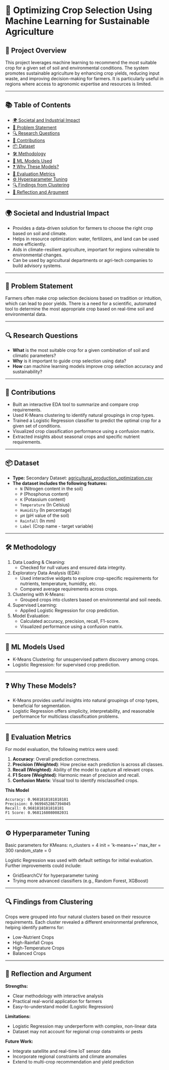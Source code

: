 # 🌾 Optimizing Crop Selection Using Machine Learning for Sustainable Agriculture

## 📘 Project Overview

This project leverages machine learning to recommend the most suitable crop for a given set of soil and environmental conditions. The system promotes sustainable agriculture by enhancing crop yields, reducing input waste, and improving decision-making for farmers. It is particularly useful in regions where access to agronomic expertise and resources is limited.

---

## 📚 Table of Contents

- [🌍 Societal and Industrial Impact](#-societal-and-industrial-impact)
- [🎯 Problem Statement](#-problem-statement)
- [🔍 Research Questions](#-research-questions)
- [🧠 Contributions](#-contributions)
- [📦 Dataset](#-dataset)
- [🛠️ Methodology](#-methodology)
- [🤖 ML Models Used](#-ml-models-used)
- [❓ Why These Models?](#-why-these-models)
- [📏 Evaluation Metrics](#-evaluation-metrics)
- [⚙️ Hyperparameter Tuning](#️-hyperparameter-tuning)
- [🔍 Findings from Clustering](#-findings-from-clustering)
- [🧠 Reflection and Argument](#-reflection-and-argument)

---

## 🌍 Societal and Industrial Impact

- Provides a data-driven solution for farmers to choose the right crop based on soil and climate.
- Helps in resource optimization: water, fertilizers, and land can be used more efficiently.
- Aids in climate-resilient agriculture, important for regions vulnerable to environmental changes.
- Can be used by agricultural departments or agri-tech companies to build advisory systems.

---

## 🎯 Problem Statement

Farmers often make crop selection decisions based on tradition or intuition, which can lead to poor yields. There is a need for a scientific, automated tool to determine the most appropriate crop based on real-time soil and environmental data.

---

## 🔍 Research Questions

- **What** is the most suitable crop for a given combination of soil and climatic parameters?
- **Why** is it important to guide crop selection using data?
- **How** can machine learning models improve crop selection accuracy and sustainability?

---

## 🧠 Contributions

- Built an interactive EDA tool to summarize and compare crop requirements.
- Used K-Means clustering to identify natural groupings in crop types.
- Trained a Logistic Regression classifier to predict the optimal crop for a given set of conditions.
- Visualized crop classification performance using a confusion matrix.
- Extracted insights about seasonal crops and specific nutrient requirements.

---

## 📦 Dataset

- **Type:** Secondary Dataset: [agricultural_production_optimization.csv ](https://github.com/VannySothea/Optimizing-Crop-Selection-Using-Machine-Learning-for-Sustainable-Agriculture/blob/main/agricultural_production_optimization.csv) 
- **The dataset includes the following features:**
  - `N` (Nitrogen content in the soil)
  - `P` (Phosphorus content)
  - `K` (Potassium content)
  - `Temperature` (In Celsius)
  - `Humidity` (In percentage)
  - `pH` (pH value of the soil)
  - `Rainfall` (In mm)
  - `Label` (Crop name - target variable)

---

## 🛠 Methodology

1. Data Loading & Cleaning:
   - Checked for null values and ensured data integrity.
3. Exploratory Data Analysis (EDA):
   - Used interactive widgets to explore crop-specific requirements for nutrients, temperature, humidity, etc.
   - Compared average requirements across crops.
5. Clustering with K-Means:
   - Grouped crops into clusters based on environmental and soil needs.
7. Supervised Learning:
   - Applied Logistic Regression for crop prediction.
9. Model Evaluation:
    - Calculated accuracy, precision, recall, F1-score.
    - Visualized performance using a confusion matrix.

---

## 🤖 ML Models Used

- K-Means Clustering: for unsupervised pattern discovery among crops.
- Logistic Regression: for supervised crop prediction.

---

## ❓ Why These Models?

- K-Means provides useful insights into natural groupings of crop types, beneficial for segmentation.
- Logistic Regression offers simplicity, interpretability, and reasonable performance for multiclass classification problems.

---

## 📏 Evaluation Metrics

For model evaluation, the following metrics were used:
1. **Accuracy**: Overall prediction correctness.
2. **Precision (Weighted)**: How precise each prediction is across all classes.
3. **Recall (Weighted)**: Ability of the model to capture all relevant crops.
4. **F1 Score (Weighted)**: Harmonic mean of precision and recall.
5. **Confusion Matrix**: Visual tool to identify misclassified crops.

**This Model**
```
Accuracy: 0.9681818181818181
Precision: 0.9699452867394045
Recall: 0.9681818181818181
F1 Score: 0.9681168080082031
```

---

## ⚙️ Hyperparameter Tuning

Basic parameters for KMeans:
n_clusters = 4
init = 'k-means++'
max_iter = 300
random_state = 0

Logistic Regression was used with default settings for initial evaluation. Further improvements could include:
- GridSearchCV for hyperparameter tuning
- Trying more advanced classifiers (e.g., Random Forest, XGBoost)

---

## 🔍 Findings from Clustering

Crops were grouped into four natural clusters based on their resource requirements.
Each cluster revealed a different environmental preference, helping identify patterns for:
- Low-Nutrient Crops
- High-Rainfall Crops
- High-Temperature Crops
- Balanced Crops

---

## 🧠 Reflection and Argument

**Strengths:**
- Clear methodology with interactive analysis
- Practical real-world application for farmers
- Easy-to-understand model (Logistic Regression)

**Limitations:**
- Logistic Regression may underperform with complex, non-linear data
- Dataset may not account for regional crop constraints or pests

**Future Work:**
- Integrate satellite and real-time IoT sensor data
- Incorporate regional constraints and climate anomalies
- Extend to multi-crop recommendation and yield prediction
